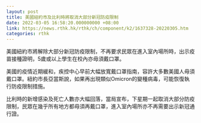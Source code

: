 ```yaml
---
layout: post
title: 美國紐約市及比利時將取消大部分新冠防疫限制
date: 2022-03-05 16:58:20.000000000 +08:00
link: https://news.rthk.hk/rthk/ch/component/k2/1637328-20220305.htm
categories: rthk
---
```


美國紐約市將解除大部分新冠防疫限制，不再要求民眾在進入室內場所時，出示疫苗接種證明，5歲或以上學生在校內亦毋須戴口罩。

美國的疫情近期緩和，疾控中心早前大幅放寬戴口罩指南，容許大多數美國人毋須戴口罩。紐約市長亞當斯說，如果再出現類似Omicron的變種病毒，可能恢復執行防疫限制措施。

比利時的新增感染及死亡人數亦大幅回落，當局宣布，下星期一起取消大部分防疫限制，民眾在幾乎所有地方都毋須再戴口罩，進入室內場所亦不再需要出示新冠通行證。
